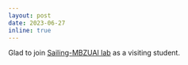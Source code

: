 ```yaml
---
layout: post
date: 2023-06-27
inline: true
---
```


Glad to join [Sailing-MBZUAI lab](https://sailing-mbzuai.github.io/) as a visiting student.
